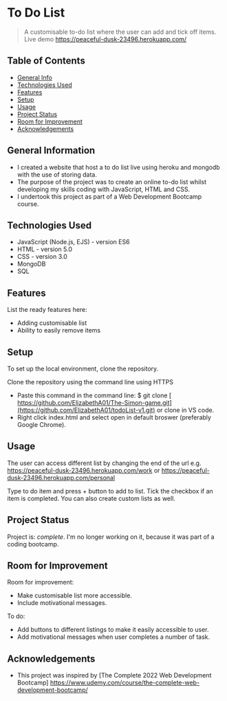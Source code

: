 # To Do List

> A customisable to-do list where the user can add and tick off items. 
> Live demo https://peaceful-dusk-23496.herokuapp.com/ 

## Table of Contents
* [General Info](#general-information)
* [Technologies Used](#technologies-used)
* [Features](#features)
* [Setup](#setup)
* [Usage](#usage)
* [Project Status](#project-status)
* [Room for Improvement](#room-for-improvement)
* [Acknowledgements](#acknowledgements)


## General Information
- I created a website that host a to do list live using heroku and mongodb with the use of storing data. 
- The purpose of the project was to create an online to-do list whilst developing my skills coding with JavaScript, HTML and CSS.
- I undertook this project as part of a Web Development Bootcamp course.


## Technologies Used

- JavaScript (Node.js, EJS) - version ES6 
- HTML - version 5.0
- CSS - version 3.0
- MongoDB
- SQL


## Features
List the ready features here:
- Adding customisable list 
- Ability to easily remove items


## Setup
To set up the local environment, clone the repository. 

Clone the repository using the command line using HTTPS
- Paste this command in the command line: $ git clone [ https://github.com/ElizabethA01/The-Simon-game.git](https://github.com/ElizabethA01/todoList-v1.git) or clone in VS code. 
- Right click index.html and select open in default broswer (preferably Google Chrome).


## Usage
The user can access different list by changing the end of the url e.g. https://peaceful-dusk-23496.herokuapp.com/work or https://peaceful-dusk-23496.herokuapp.com/personal

Type to do item and press + button to add to list. Tick the checkbox if an item is completed. You can also create custom lists as well. 

## Project Status
Project is: _complete_. I'm no longer working on it, because it was part of a coding bootcamp. 


## Room for Improvement

Room for improvement:
- Make customisable list more accessible.
- Include motivational messages.

To do:
- Add buttons to different listings to make it easily accessible to user.
- Add motivational messages when user completes a number of task.


## Acknowledgements
- This project was inspired by [The Complete 2022 Web Development Bootcamp] https://www.udemy.com/course/the-complete-web-development-bootcamp/

